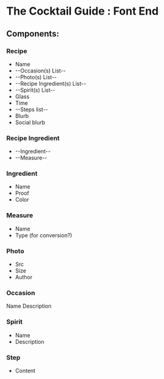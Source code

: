 # The Cocktail Guide : Font End

## Components:

### Recipe
* Name
* --Occasion(s) List--
* --Photo(s) List--
* --Recipe Ingredient(s) List--
* --Spirit(s) List--  
* Glass
* Time
* --Steps list--
* Blurb
* Social blurb


### Recipe Ingredient
* --Ingredient--
* --Measure--

### Ingredient
* Name
* Proof
* Color

### Measure
* Name
* Type (for conversion?)  

### Photo
 * Src
 * Size
 * Author

### Occasion
  Name
  Description

### Spirit
* Name
* Description

### Step
* Content
